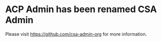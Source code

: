 # ACP Admin has been renamed CSA Admin 

Please visit https://github.com/csa-admin-org for more information.
